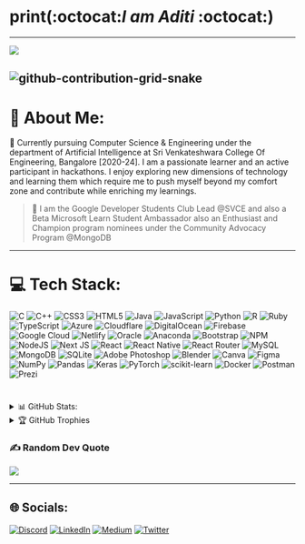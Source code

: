 # print(:octocat:*I am Aditi* :octocat:) 
---
[![](https://visitcount.itsvg.in/api?id=aditisharma132&icon=7&color=9)](https://visitcount.itsvg.in)

![github-contribution-grid-snake](https://user-images.githubusercontent.com/63997962/213912935-eff2449b-ac9a-438b-92e7-65034109b1cf.svg)
---

# 💫 About Me:
👀 Currently pursuing Computer Science & Engineering under the department of Artificial Intelligence at Sri Venkateshwara College Of Engineering, Bangalore [2020-24]. I am a passionate learner and an active participant in hackathons. I enjoy exploring new dimensions of technology and learning them which require me to push myself beyond my comfort zone and contribute while enriching my learnings. 

> 🍁 I am the Google Developer Students Club Lead @SVCE and also a Beta Microsoft Learn Student Ambassador also an Enthusiast and Champion program nominees under the 
> Community Advocacy Program @MongoDB
---

# 💻 Tech Stack:
![C](https://img.shields.io/badge/c-%2300599C.svg?style=plastic&logo=c&logoColor=white) ![C++](https://img.shields.io/badge/c++-%2300599C.svg?style=plastic&logo=c%2B%2B&logoColor=white) ![CSS3](https://img.shields.io/badge/css3-%231572B6.svg?style=plastic&logo=css3&logoColor=white) ![HTML5](https://img.shields.io/badge/html5-%23E34F26.svg?style=plastic&logo=html5&logoColor=white) ![Java](https://img.shields.io/badge/java-%23ED8B00.svg?style=plastic&logo=java&logoColor=white) ![JavaScript](https://img.shields.io/badge/javascript-%23323330.svg?style=plastic&logo=javascript&logoColor=%23F7DF1E) ![Python](https://img.shields.io/badge/python-3670A0?style=plastic&logo=python&logoColor=ffdd54) ![R](https://img.shields.io/badge/r-%23276DC3.svg?style=plastic&logo=r&logoColor=white) ![Ruby](https://img.shields.io/badge/ruby-%23CC342D.svg?style=plastic&logo=ruby&logoColor=white) ![TypeScript](https://img.shields.io/badge/typescript-%23007ACC.svg?style=plastic&logo=typescript&logoColor=white) ![Azure](https://img.shields.io/badge/azure-%230072C6.svg?style=plastic&logo=azure-devops&logoColor=white) ![Cloudflare](https://img.shields.io/badge/Cloudflare-F38020?style=plastic&logo=Cloudflare&logoColor=white) ![DigitalOcean](https://img.shields.io/badge/DigitalOcean-%230167ff.svg?style=plastic&logo=digitalOcean&logoColor=white) ![Firebase](https://img.shields.io/badge/firebase-%23039BE5.svg?style=plastic&logo=firebase) ![Google Cloud](https://img.shields.io/badge/Google%20Cloud-%234285F4.svg?style=plastic&logo=google-cloud&logoColor=white) ![Netlify](https://img.shields.io/badge/netlify-%23000000.svg?style=plastic&logo=netlify&logoColor=#00C7B7) ![Oracle](https://img.shields.io/badge/Oracle-F80000?style=plastic&logo=oracle&logoColor=white) ![Anaconda](https://img.shields.io/badge/Anaconda-%2344A833.svg?style=plastic&logo=anaconda&logoColor=white) ![Bootstrap](https://img.shields.io/badge/bootstrap-%23563D7C.svg?style=plastic&logo=bootstrap&logoColor=white) ![NPM](https://img.shields.io/badge/NPM-%23000000.svg?style=plastic&logo=npm&logoColor=white) ![NodeJS](https://img.shields.io/badge/node.js-6DA55F?style=plastic&logo=node.js&logoColor=white) ![Next JS](https://img.shields.io/badge/Next-black?style=plastic&logo=next.js&logoColor=white) ![React](https://img.shields.io/badge/react-%2320232a.svg?style=plastic&logo=react&logoColor=%2361DAFB) ![React Native](https://img.shields.io/badge/react_native-%2320232a.svg?style=plastic&logo=react&logoColor=%2361DAFB) ![React Router](https://img.shields.io/badge/React_Router-CA4245?style=plastic&logo=react-router&logoColor=white) ![MySQL](https://img.shields.io/badge/mysql-%2300f.svg?style=plastic&logo=mysql&logoColor=white) ![MongoDB](https://img.shields.io/badge/MongoDB-%234ea94b.svg?style=plastic&logo=mongodb&logoColor=white) ![SQLite](https://img.shields.io/badge/sqlite-%2307405e.svg?style=plastic&logo=sqlite&logoColor=white) ![Adobe Photoshop](https://img.shields.io/badge/adobephotoshop-%2331A8FF.svg?style=plastic&logo=adobephotoshop&logoColor=white) ![Blender](https://img.shields.io/badge/blender-%23F5792A.svg?style=plastic&logo=blender&logoColor=white) ![Canva](https://img.shields.io/badge/Canva-%2300C4CC.svg?style=plastic&logo=Canva&logoColor=white) 	![Figma](https://img.shields.io/badge/figma-%23F24E1E.svg?style=plastic&logo=figma&logoColor=white) ![NumPy](https://img.shields.io/badge/numpy-%23013243.svg?style=plastic&logo=numpy&logoColor=white) ![Pandas](https://img.shields.io/badge/pandas-%23150458.svg?style=plastic&logo=pandas&logoColor=white) ![Keras](https://img.shields.io/badge/Keras-%23D00000.svg?style=plastic&logo=Keras&logoColor=white) ![PyTorch](https://img.shields.io/badge/PyTorch-%23EE4C2C.svg?style=plastic&logo=PyTorch&logoColor=white) ![scikit-learn](https://img.shields.io/badge/scikit--learn-%23F7931E.svg?style=plastic&logo=scikit-learn&logoColor=white) ![Docker](https://img.shields.io/badge/docker-%230db7ed.svg?style=plastic&logo=docker&logoColor=white) ![Postman](https://img.shields.io/badge/Postman-FF6C37?style=plastic&logo=postman&logoColor=white) ![Prezi](https://img.shields.io/badge/Prezi-%23000000.svg?style=plastic&logo=Prezi&logoColor=white)
# 

<details>
<summary>📊 GitHub Stats:</summary>
<img src ="https://github-readme-stats.vercel.app/api?username=aditisharma132&theme=darcula&hide_border=false&include_all_commits=true&count_private=true"<br/>
<img src="https://github-readme-streak-stats.herokuapp.com/?user=aditisharma132&theme=darcula&hide_border=false"/>
<img src="https://github-readme-stats.vercel.app/api/top-langs/?username=aditisharma132&theme=darcula&hide_border=false&include_all_commits=true&count_private=true&layout=compact">
</details>

<details>
<summary>🏆 GitHub Trophies</summary>
<img src="https://github-profile-trophy.vercel.app/?username=aditisharma132&theme=apprentice&no-frame=false&no-bg=false&margin-w=4" width="500">
</details>


### ✍️ Random Dev Quote
![](https://quotes-github-readme.vercel.app/api?type=horizontal&theme=gruvbox)

---
## 🌐 Socials:
[![Discord](https://img.shields.io/badge/Discord-%237289DA.svg?logo=discord&logoColor=white)](https://discord.gg/https://discord.gg/gCnrFGKW) [![LinkedIn](https://img.shields.io/badge/LinkedIn-%230077B5.svg?logo=linkedin&logoColor=white)](https://linkedin.com/in/aditi-sharma-663709202) [![Medium](https://img.shields.io/badge/Medium-12100E?logo=medium&logoColor=white)](https://medium.com/@@aditiurbest) [![Twitter](https://img.shields.io/badge/Twitter-%231DA1F2.svg?logo=Twitter&logoColor=white)](https://twitter.com/@AditiSh85563889) 

<!-- Proudly created with GPRM ( https://gprm.itsvg.in ) -->

<!---
aditisharma132/aditisharma132 is a ✨ special ✨ repository because its `README.md` (this file) appears on your GitHub profile.
You can click the Preview link to take a look at your changes.
--->


